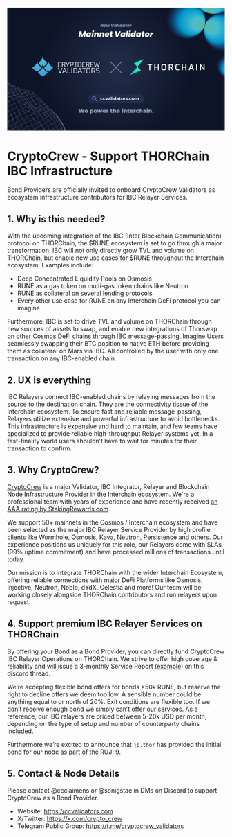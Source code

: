 ![CryptoCrew X THORChain](./chains/thorchain/thorchain-x-cryptocrew.jpg)

# CryptoCrew - Support THORChain IBC Infrastructure

Bond Providers are officially invited to onboard CryptoCrew Validators as ecosystem infrastructure contributors for IBC Relayer Services.

## 1. Why is this needed?

With the upcoming integration of the IBC (Inter Blockchain Communication) protocol on THORChain, the $RUNE ecosystem is set to go through a major transformation. IBC will not only directly grow TVL and volume on THORChain, but enable new use cases for $RUNE throughout the Interchain ecosystem. Examples include:

- Deep Concentrated Liquidity Pools on Osmosis 
- RUNE as a gas token on multi-gas token chains like Neutron 
- RUNE as collateral on several lending protocols 
- Every other use case for RUNE on any Interchain DeFi protocol you can imagine

Furthermore, IBC is set to drive TVL and volume on THORChain through new sources of assets to swap, and enable new integrations of Thorswap on other Cosmos DeFi chains through IBC message-passing. Imagine Users seamlessly swapping their BTC position to native ETH before providing them as collateral on Mars via IBC. All controlled by the user with only one transaction on any IBC-enabled chain.

## 2. UX is everything

IBC Relayers connect IBC-enabled chains by relaying messages from the source to the destination chain. They are the connectivity tissue of the Interchain ecosystem. To ensure fast and reliable message-passing, Relayers utilize extensive and powerful infrastructure to avoid bottlenecks. This infrastructure is expensive and hard to maintain, and few teams have specialized to provide reliable high-throughput Relayer systems yet. In a fast-finality world users shouldn’t have to wait for minutes for their transaction to confirm. 

## 3. Why CryptoCrew?

[CryptoCrew](https://ccvalidators.com) is a major Validator, IBC Integrator, Relayer and Blockchain Node Infrastructure Provider in the Interchain ecosystem. We're a professional team with years of experience and have recently received [an AAA rating by StakingRewards.com](https://www.stakingrewards.com/provider/cryptocrew-validators).

We support 50+ mainnets in the Cosmos / Interchain ecosystem and have been selected as the major IBC Relayer Service Provider by high profile clients like Wormhole, Osmosis, Kava, [Neutron](https://forum.neutron.org/t/approved-proposal-9-relayer-services-for-neutron), [Persistence](https://forum.persistence.one/t/collaboration-with-cryptocrew-for-guaranteed-relayer-slas/317) and others. Our experience positions us uniquely for this role, our Relayers come with SLAs (99% uptime commitment) and have processed millions of transactions until today.

Our mission is to integrate THORChain with the wider Interchain Ecosystem, offering reliable connections with major DeFi Platforms like Osmosis, Injective, Neutron, Noble, dYdX, Celestia and more! Our team will be working closely alongside THORChain contributors and run relayers upon request. 

## 4. Support premium IBC Relayer Services on THORChain

By offering your Bond as a Bond Provider, you can directly fund CryptoCrew IBC Relayer Operations on THORChain. We strive to offer high coverage & reliability and will issue a 3-monthly Service Report ([example](https://forum.persistence.one/t/collaboration-with-cryptocrew-for-guaranteed-relayer-slas/317/22)) on this discord thread. 

We’re accepting flexible bond offers for bonds >50k RUNE, but reserve the right to decline offers we deem too low. A sensible number could be anything equal to or north of 20%. Exit conditions are flexible too. If we don’t receive enough bond we simply can’t offer our services. As a reference, our IBC relayers are priced between 5-20k USD per month, depending on the type of setup and number of counterparty chains included. 

Furthermore we’re excited to announce that `jp.thor` has provided the initial bond for our node as part of the RUJI 9.

## 5. Contact & Node Details

Please contact @ccclaimens or @sonigstae in DMs on Discord to support CryptoCrew as a Bond Provider.

- Website: https://ccvalidators.com
- X/Twitter: https://x.com/crypto_crew
- Telegram Public Group: https://t.me/cryptocrew_validators 
